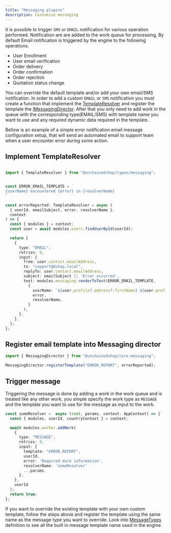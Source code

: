 ```yaml
---
title: "Messaging plugins"
description: Customize messaging 
---
```


It is possible to trigger `SMS` or `EMAIL` notification for various operation performed. Notification are are added to the work queue for processing, By default Email notification is triggered by the engine to the following operations.
- User Enrollment
- User email verification
- Order delivery
- Order confirmation
- Order rejection
- Quotation status change

You can override the default template and/or add your own email/SMS notification. In order to add a custom `EMAIL` or `SMS` notification you must create a function that implement the [TemplateResolver](https://docs.unchained.shop/types/types/messaging.TemplateResolver.html) and register the template the [IMessagingDirector](https://docs.unchained.shop/types/types/messaging.IMessagingDirector.html). After that you only need to add work in the queue with the corresponding type(EMAIL/SMS) with template name you want to use and any required dynamic data required in the template.

Bellow is an example of a simple error notification email message configuration setup, that will send an automated email to support team when a user encounter error during some action.

## Implement TemplateResolver

```typescript

import { TemplateResolver } from "@unchainedshop/types/messaging";


const ERROR_EMAIL_TEMPLATE = `
{userName} encountered {error} in {resolverName}
`

const errorReported: TemplateResolver = async (
  { userId, emailSubject, error, resolverName },
  context
) => {
  const { modules } = context;
  const user = await modules.users.findUserById(userId);  

  return [
    {
      type: "EMAIL",
      retries: 0,
      input: {
        from: user.contact.emailAddress,
        to: "support@dshop.local",
        replyTo: user.contact.emailAddress,
        subject: emailSubject || 'Error occurred',
        text: modules.messaging.renderToText(ERROR_EMAIL_TEMPLATE,
          {
            userName: `${user.profile?.address?.firstName} ${user.profile?.address?.lastName}`
            error,
            resolverName,
          }
        ),
      },
    },
  ];
};

```

## Register email template into Messaging director


```typescript
import { MessagingDirector } from "@unchainedshop/core-messaging";

MessagingDirector.registerTemplate("ERROR_REPORT", errorReported);
```

## Trigger message

Triggering the message is done by adding a work in the work queue and is treated like any other work, you simple specify the work type as `MESSAGE` and the template you want to use for the message as input to the work.

```typescript
const someResolver =  async (root, params, context: AppContext) => {
  const { modules, userId, countryContext } = context;

  await modules.worker.addWork(
    {
      type: "MESSAGE",
      retries: 0,
      input: {
        template: "ERROR_REPORT",
        userId,
        error: 'Required more information',
        resolverName: 'someResolver'
        ...params,
      },
    },
    userId
  );
  return true;
};
```

If you want to override the existing template with your own custom template, follow the steps above and register the template using the same name as the message type you want to override. 
Look into [MessageTypes](https://docs.unchained.shop/types/enums/platform.MessageTypes.html) definition to see all the built in message template name used in the engine.
